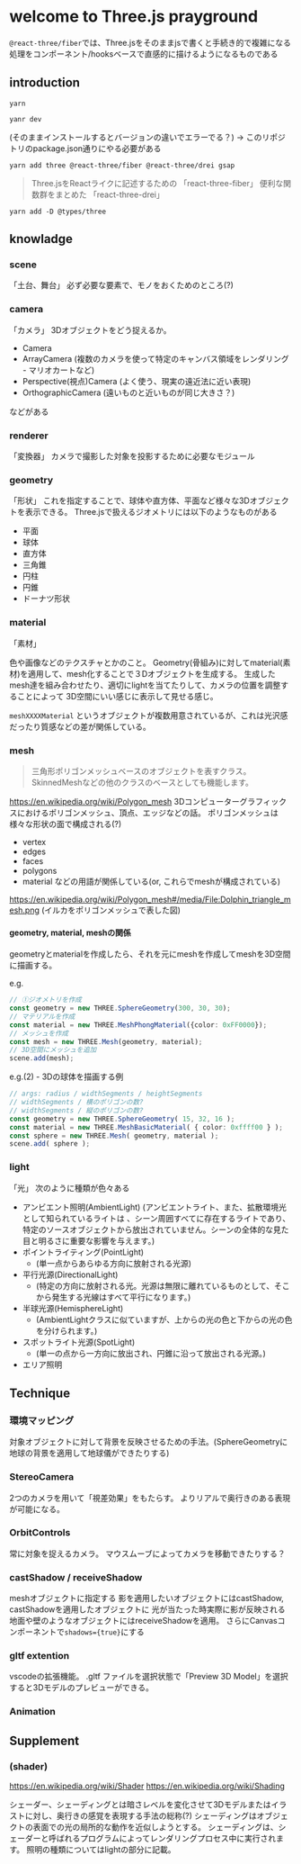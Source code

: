 # welcome to Three.js prayground
`@react-three/fiber`では、Three.jsをそのままjsで書くと手続き的で複雑になる処理をコンポーネント/hooksベースで直感的に描けるようになるものである

## introduction

```
yarn
```

```
yanr dev
```

(そのままインストールするとバージョンの違いでエラーでる？)
→ このリポジトリのpackage.json通りにやる必要がある
```
yarn add three @react-three/fiber @react-three/drei gsap
```

> Three.jsをReactライクに記述するための 「react-three-fiber」 
> 便利な関数群をまとめた 「react-three-drei」

```
yarn add -D @types/three
```

## knowladge

### scene
「土台、舞台」
必ず必要な要素で、モノをおくためのところ(?)

### camera
「カメラ」
3Dオブジェクトをどう捉えるか。

- Camera
- ArrayCamera
(複数のカメラを使って特定のキャンバス領域をレンダリング - マリオカートなど)
- Perspective(視点)Camera
(よく使う、現実の遠近法に近い表現)
- OrthographicCamera
(遠いものと近いものが同じ大きさ？)

などがある

### renderer
「変換器」
カメラで撮影した対象を投影するために必要なモジュール

### geometry
「形状」
これを指定することで、球体や直方体、平面など様々な3Dオブジェクトを表示できる。
Three.jsで扱えるジオメトリには以下のようなものがある
- 平面
- 球体
- 直方体
- 三角錐
- 円柱
- 円錐
- ドーナツ形状

### material
「素材」

色や画像などのテクスチャとかのこと。
Geometry(骨組み)に対してmaterial(素材)を適用して、mesh化することで３Dオブジェクトを生成する。
生成したmesh達を組み合わせたり、適切にlightを当てたりして、カメラの位置を調整することによって
3D空間にいい感じに表示して見せる感じ。

`meshXXXXMaterial` というオブジェクトが複数用意されているが、これは光沢感だったり質感などの差が関係している。

### mesh
> 三角形ポリゴンメッシュベースのオブジェクトを表すクラス。SkinnedMeshなどの他のクラスのベースとしても機能します。

https://en.wikipedia.org/wiki/Polygon_mesh
3Dコンピューターグラフィックスにおけるポリゴンメッシュ、頂点、エッジなどの話。
ポリゴンメッシュは様々な形状の面で構成される(?)

- vertex
- edges
- faces
- polygons
- material
などの用語が関係している(or, これらでmeshが構成されている)

https://en.wikipedia.org/wiki/Polygon_mesh#/media/File:Dolphin_triangle_mesh.png
(イルカをポリゴンメッシュで表した図)

#### geometry, material, meshの関係

geometryとmaterialを作成したら、それを元にmeshを作成してmeshを3D空間に描画する。

e.g.
```ts
// ①ジオメトリを作成
const geometry = new THREE.SphereGeometry(300, 30, 30);
// マテリアルを作成
const material = new THREE.MeshPhongMaterial({color: 0xFF0000});
// メッシュを作成
const mesh = new THREE.Mesh(geometry, material);
// 3D空間にメッシュを追加
scene.add(mesh);
```

e.g.(2) - 3Dの球体を描画する例
```ts
// args: radius / widthSegments / heightSegments
// widthSegments / 横のポリゴンの数? 
// widthSegments / 縦のポリゴンの数?
const geometry = new THREE.SphereGeometry( 15, 32, 16 );
const material = new THREE.MeshBasicMaterial( { color: 0xffff00 } );
const sphere = new THREE.Mesh( geometry, material );
scene.add( sphere );
```

### light
「光」
次のように種類が色々ある

- アンビエント照明(AmbientLight)
  (アンビエントライト、また、拡散環境光として知られているライトは 、シーン周囲すべてに存在するライトであり、特定のソースオブジェクトから放出されていません。シーンの全体的な見た目と明るさに重要な影響を与えます。)
- ポイントライティング(PointLight)
  - (単一点からあらゆる方向に放射される光源)
- 平行光源(DirectionalLight)
  - (特定の方向に放射される光。光源は無限に離れているものとして、そこから発生する光線はすべて平行になります。)
- 半球光源(HemisphereLight)
  - (AmbientLightクラスに似ていますが、上からの光の色と下からの光の色を分けられます。)
- スポットライト光源(SpotLight)
  - (単一の点から一方向に放出され、円錐に沿って放出される光源。)
- エリア照明

## Technique

### 環境マッピング
対象オブジェクトに対して背景を反映させるための手法。(SphereGeometryに地球の背景を適用して地球儀ができたりする)

### StereoCamera
2つのカメラを用いて「視差効果」をもたらす。
よりリアルで奥行きのある表現が可能になる。　

### OrbitControls
常に対象を捉えるカメラ。
マウスムーブによってカメラを移動できたりする？

### castShadow / receiveShadow
meshオブジェクトに指定する
影を適用したいオブジェクトにはcastShadow, castShadowを適用したオブジェクトに
光が当たった時実際に影が反映される地面や壁のようなオブジェクトにはreceiveShadowを適用。
さらにCanvasコンポーネントで`shadows={true}`にする

### gltf extention
vscodeの拡張機能。
.gltf ファイルを選択状態で「Preview 3D Model」を選択すると3Dモデルのプレビューができる。

### Animation

## Supplement

### (shader)
https://en.wikipedia.org/wiki/Shader
https://en.wikipedia.org/wiki/Shading

シェーダー、シェーディングとは暗さレベルを変化させて3Dモデルまたはイラストに対し、奥行きの感覚を表現する手法の総称(?)
シェーディングはオブジェクトの表面での光の局所的な動作を近似しようとする。
シェーディングは、シェーダーと呼ばれるプログラムによってレンダリングプロセス中に実行されます。
照明の種類についてはlightの部分に記載。